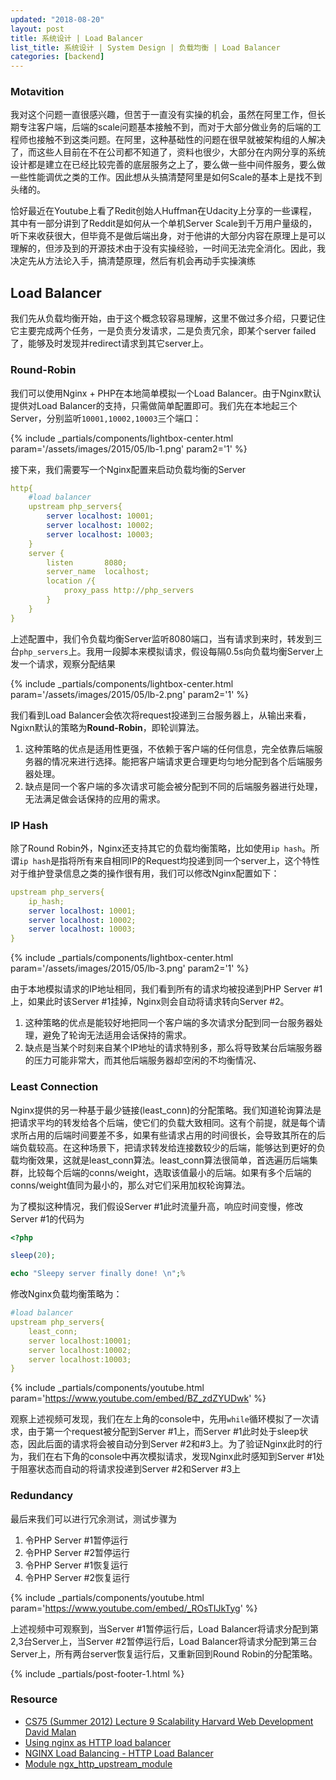 ```yaml
---
updated: "2018-08-20"
layout: post
title: 系统设计 | Load Balancer
list_title: 系统设计 | System Design | 负载均衡 | Load Balancer
categories: [backend]
---
```


### Motavition

我对这个问题一直很感兴趣，但苦于一直没有实操的机会，虽然在阿里工作，但长期专注客户端，后端的scale问题基本接触不到，而对于大部分做业务的后端的工程师也接触不到这类问题。在阿里，这种基础性的问题在很早就被架构组的人解决了，而这些人目前在不在公司都不知道了，资料也很少，大部分在内网分享的系统设计都是建立在已经比较完善的底层服务之上了，要么做一些中间件服务，要么做一些性能调优之类的工作。因此想从头搞清楚阿里是如何Scale的基本上是找不到头绪的。

恰好最近在Youtube上看了Redit创始人Huffman在Udacity上分享的一些课程，其中有一部分讲到了Reddit是如何从一个单机Server Scale到千万用户量级的，听下来收获很大，但毕竟不是做后端出身，对于他讲的大部分内容在原理上是可以理解的，但涉及到的开源技术由于没有实操经验，一时间无法完全消化。因此，我决定先从方法论入手，搞清楚原理，然后有机会再动手实操演练


## Load Balancer

我们先从负载均衡开始，由于这个概念较容易理解，这里不做过多介绍，只要记住它主要完成两个任务，一是负责分发请求，二是负责冗余，即某个server failed了，能够及时发现并redirect请求到其它server上。

### Round-Robin

我们可以使用Nginx + PHP在本地简单模拟一个Load Balancer。由于Nginx默认提供对Load Balancer的支持，只需做简单配置即可。我们先在本地起三个Server，分别监听`10001,10002,10003`三个端口：

{% include _partials/components/lightbox-center.html param='/assets/images/2015/05/lb-1.png' param2='1' %}

接下来，我们需要写一个Nginx配置来启动负载均衡的Server

```yaml
http{
    #load balancer
    upstream php_servers{
        server localhost: 10001;
        server localhost: 10002;
        server localhost: 10003;
    }
    server {
        listen       8080;
        server_name  localhost;
        location /{
            proxy_pass http://php_servers
        }
    }
}
```
上述配置中，我们令负载均衡Server监听8080端口，当有请求到来时，转发到三台`php_servers`上。我用一段脚本来模拟请求，假设每隔0.5s向负载均衡Server上发一个请求，观察分配结果

{% include _partials/components/lightbox-center.html param='/assets/images/2015/05/lb-2.png' param2='1' %}

我们看到Load Balancer会依次将request投递到三台服务器上，从输出来看，Ngixn默认的策略为**Round-Robin**，即轮训算法。

1. 这种策略的优点是适用性更强，不依赖于客户端的任何信息，完全依靠后端服务器的情况来进行选择。能把客户端请求更合理更均匀地分配到各个后端服务器处理。
2. 缺点是同一个客户端的多次请求可能会被分配到不同的后端服务器进行处理，无法满足做会话保持的应用的需求。

### IP Hash

除了Round Robin外，Nginx还支持其它的负载均衡策略，比如使用`ip hash`。所谓`ip hash`是指将所有来自相同IP的Request均投递到同一个server上，这个特性对于维护登录信息之类的操作很有用，我们可以修改Nginx配置如下：

```yaml
upstream php_servers{
    ip_hash;
    server localhost: 10001;
    server localhost: 10002;
    server localhost: 10003;
}
```

{% include _partials/components/lightbox-center.html param='/assets/images/2015/05/lb-3.png' param2='1' %}

由于本地模拟请求的IP地址相同，我们看到所有的请求均被投递到PHP Server #1上，如果此时该Server #1挂掉，Nginx则会自动将请求转向Server #2。

1. 这种策略的优点是能较好地把同一个客户端的多次请求分配到同一台服务器处理，避免了轮询无法适用会话保持的需求。
2. 缺点是当某个时刻来自某个IP地址的请求特别多，那么将导致某台后端服务器的压力可能非常大，而其他后端服务器却空闲的不均衡情况、

### Least Connection

Nginx提供的另一种基于最少链接(least_conn)的分配策略。我们知道轮询算法是把请求平均的转发给各个后端，使它们的负载大致相同。这有个前提，就是每个请求所占用的后端时间要差不多，如果有些请求占用的时间很长，会导致其所在的后端负载较高。在这种场景下，把请求转发给连接数较少的后端，能够达到更好的负载均衡效果，这就是least_conn算法。least_conn算法很简单，首选遍历后端集群，比较每个后端的conns/weight，选取该值最小的后端。如果有多个后端的conns/weight值同为最小的，那么对它们采用加权轮询算法。

为了模拟这种情况，我们假设Server #1此时流量升高，响应时间变慢，修改Server #1的代码为

```php
<?php

sleep(20);

echo "Sleepy server finally done! \n";%
```
修改Nginx负载均衡策略为：

```yaml
#load balancer
upstream php_servers{
    least_conn;
    server localhost:10001;
    server localhost:10002;
    server localhost:10003;
}
```

{% include _partials/components/youtube.html param='https://www.youtube.com/embed/BZ_zdZYUDwk' %}

观察上述视频可发现，我们在左上角的console中，先用`while`循环模拟了一次请求，由于第一个request被分配到Server #1上，而Server #1此时处于sleep状态，因此后面的请求将会被自动分到Server #2和#3上。为了验证Nginx此时的行为，我们在右下角的console中再次模拟请求，发现Nginx此时感知到Server #1处于阻塞状态而自动的将请求投递到Server #2和Server #3上

### Redundancy

最后来我们可以进行冗余测试，测试步骤为

1. 令PHP Server #1暂停运行
2. 令PHP Server #2暂停运行
3. 令PHP Server #1恢复运行
4. 令PHP Server #2恢复运行

{% include _partials/components/youtube.html param='https://www.youtube.com/embed/_ROsTIJkTyg' %}

上述视频中可观察到，当Server #1暂停运行后，Load Balancer将请求分配到第2,3台Server上，当Server #2暂停运行后，Load Balancer将请求分配到第三台Server上，所有两台server恢复运行后，又重新回到Round Robin的分配策略。

{% include _partials/post-footer-1.html %}

### Resource

- [CS75 (Summer 2012) Lecture 9 Scalability Harvard Web Development David Malan](https://www.youtube.com/watch?v=-W9F__D3oY4&t=955s)
- [Using nginx as HTTP load balancer](http://nginx.org/en/docs/http/load_balancing.html)
- [NGINX Load Balancing - HTTP Load Balancer](https://docs.nginx.com/nginx/admin-guide/load-balancer/http-load-balancer/)
- [Module ngx_http_upstream_module](http://nginx.org/en/docs/http/ngx_http_upstream_module.html)

